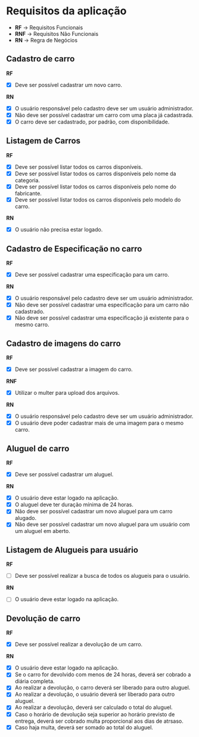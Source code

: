 # Requisitos da aplicação

* **RF** -> Requisitos Funcionais
* **RNF** -> Requisitos Não Funcionais
* **RN** -> Regra de Negócios

## Cadastro de carro

**RF**
- [x] Deve ser possível cadastrar um novo carro.

**RN**
- [x] O usuário responsável pelo cadastro deve ser um usuário administrador.
- [x] Não deve ser possível cadastrar um carro com uma placa já cadastrada.
- [x] O carro deve ser cadastrado, por padrão, com disponibilidade.

## Listagem de Carros

**RF**
- [x] Deve ser possível listar todos os carros disponíveis.
- [x] Deve ser possível listar todos os carros disponíveis pelo nome da categoria.
- [x] Deve ser possível listar todos os carros disponíveis pelo nome do fabricante.
- [x] Deve ser possível listar todos os carros disponíveis pelo modelo do carro.

**RN**
- [x] O usuário não precisa estar logado.

## Cadastro de Especificação no carro

**RF**
- [x] Deve ser possível cadastrar uma especificação para um carro.

**RN**
- [x] O usuário responsável pelo cadastro deve ser um usuário administrador.
- [x] Não deve ser possível cadastrar uma especificação para um carro não cadastrado.
- [x] Não deve ser possível cadastrar uma especificação já existente para o mesmo carro.

## Cadastro de imagens do carro

**RF**
 - [x] Deve ser possível cadastrar a imagem do carro.

**RNF**
- [x] Utilizar o multer para upload dos arquivos.

**RN**
- [x] O usuário responsável pelo cadastro deve ser um usuário administrador.
- [x] O usuário deve poder cadastrar mais de uma imagem para o mesmo carro.

## Aluguel de carro

**RF**
- [x] Deve ser possível cadastrar um aluguel.

**RN**
- [x] O usuário deve estar logado na aplicação.
- [x] O aluguel deve ter duração mínima de 24 horas.
- [x] Não deve ser possível cadastrar um novo aluguel para um carro alugado.
- [x] Não deve ser possível cadastrar um novo aluguel para um usuário com um aluguel em aberto.

## Listagem de Alugueis para usuário

**RF**
- [ ] Deve ser possível realizar a busca de todos os alugueis para o usuário.

**RN**
- [ ] O usuário deve estar logado na aplicação.

## Devolução de carro

**RF** 
- [x] Deve ser possível realizar a devolução de um carro.

**RN**
- [x] O usuário deve estar logado na aplicação.
- [x] Se o carro for devolvido com menos de 24 horas, deverá ser cobrado a diária completa.
- [x] Ao realizar a devolução, o carro deverá ser liberado para outro aluguel.
- [x] Ao realizar a devolução, o usuário deverá ser liberado para outro aluguel.
- [x] Ao realizar a devolução,  deverá ser calculado o total do aluguel.
- [x] Caso o horário de devolução seja superior ao horário previsto de entrega, deverá ser cobrado multa proporcional aos dias de atrsaso.
- [x] Caso haja multa, deverá ser somado ao total do aluguel.